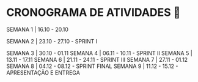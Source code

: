 # CRONOGRAMA DE ATIVIDADES 📅

SEMANA 1 | 16.10 - 20.10

SEMANA 2 | 23.10 - 27.10 - SPRINT I


SEMANA 3 | 30.10 - 01.11
SEMANA 4 | 06.11 - 10.11 - SPRINT II
SEMANA 5 | 13.11 - 17.11
SEMANA 6 | 21.11 - 24.11 - SPRINT III
SEMANA 7 | 27.11 - 01.12
SEMANA 8 | 04.12 - 08.12 - SPRINT FINAL
SEMANA 9 | 11.12 - 15.12 - APRESENTAÇÃO E ENTREGA
